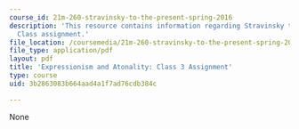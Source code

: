 ```yaml
---
course_id: 21m-260-stravinsky-to-the-present-spring-2016
description: 'This resource contains information regarding Stravinsky to the present:
  Class assignment.'
file_location: /coursemedia/21m-260-stravinsky-to-the-present-spring-2016/3b2863083b664aad4a1f7ad76cdb384c_MIT21M_260S16_assn03.pdf
file_type: application/pdf
layout: pdf
title: 'Expressionism and Atonality: Class 3 Assignment'
type: course
uid: 3b2863083b664aad4a1f7ad76cdb384c

---
```

None